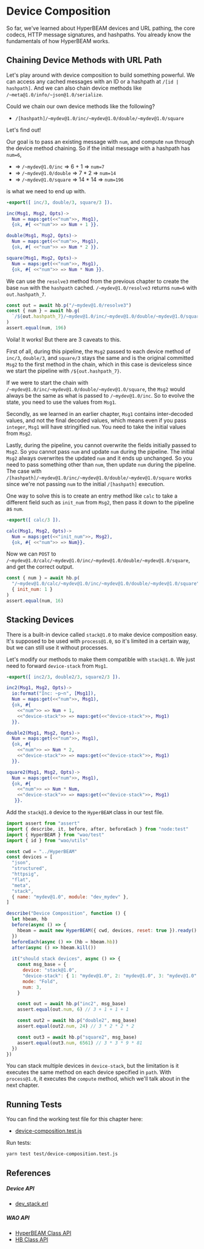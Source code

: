 # Device Composition

So far, we've learned about HyperBEAM devices and URL pathing, the core codecs, HTTP message signatures, and hashpaths. You already know the fundamentals of how HyperBEAM works.

## Chaining Device Methods with URL Path

Let's play around with device composition to build something powerful. We can access any cached messages with an ID or a hashpath at `/[id | hashpath]`. And we can also chain device methods like `/~meta@1.0/info/~json@1.0/serialize`.

Could we chain our own device methods like the following?

- `/[hashpath]/~mydev@1.0/inc/~mydev@1.0/double/~mydev@1.0/square`

Let's find out!

Our goal is to pass an existing message with `num`, and compute `num` through the device method chaining. So if the initial message with a hashpath has `num=6`,

- => `/~mydev@1.0/inc` => 6 + 1 => `num=7`
- => `/~mydev@1.0/double` => 7 * 2 => `num=14`
- => `/~mydev@1.0/square` => 14 * 14 => `num=196`

is what we need to end up with.

```erlang [/HyperBEAM/src/dev_mydev.erl]
-export([ inc/3, double/3, square/3 ]).

inc(Msg1, Msg2, Opts)->
  Num = maps:get(<<"num">>, Msg1),
  {ok, #{ <<"num">> => Num + 1 }}.

double(Msg1, Msg2, Opts)->
  Num = maps:get(<<"num">>, Msg1),
  {ok, #{ <<"num">> => Num * 2 }}.

square(Msg1, Msg2, Opts)->
  Num = maps:get(<<"num">>, Msg1),
  {ok, #{ <<"num">> => Num * Num }}.
```

We can use the `resolve3` method from the previous chapter to create the base `num` with the `hashpath` cached. `/~mydev@1.0/resolve3` returns `num=6` with `out.hashpath_7`.

```js [/test/device-composition.test.js]
const out = await hb.p("/~mydev@1.0/resolve3")
const { num } = await hb.g(
  `/${out.hashpath_7}/~mydev@1.0/inc/~mydev@1.0/double/~mydev@1.0/square`
)
assert.equal(num, 196)
```
Voila! It works! But there are 3 caveats to this.

First of all, during this pipeline, the `Msg2` passed to each device method of `inc/3`, `double/3`, and `square/3` stays the same and is the original committed `Msg2` to the first method in the chain, which in this case is deviceless since we start the pipeline with `/${out.hashpath_7}`.

If we were to start the chain with `/~mydev@1.0/inc/~mydev@1.0/double/~mydev@1.0/square`, the `Msg2` would always be the same as what is passed to `/~mydev@1.0/inc`. So to evolve the state, you need to use the values from `Msg1`.

Secondly, as we learned in an earlier chapter, `Msg1` contains inter-decoded values, and not the final decoded values, which means even if you pass `integer`, `Msg1` will have stringified `num`. You need to take the initial values from `Msg2`.

Lastly, during the pipeline, you cannot overwrite the fields initially passed to `Msg2`. So you cannot pass `num` and update `num` during the pipeline. The initial `Msg2` always overwrites the updated `num` and it ends up unchanged. So you need to pass something other than `num`, then update `num` during the pipeline. The case with `/[hashpath]/~mydev@1.0/inc/~mydev@1.0/double/~mydev@1.0/square` works since we're not passing `num` to the initial `/[hashpath]` execution.

One way to solve this is to create an entry method like `calc` to take a different field such as `init_num` from `Msg2`, then pass it down to the pipeline as `num`.

```erlang [/HyperBEAM/src/dev_mydev.erl]
-export([ calc/3 ]).

calc(Msg1, Msg2, Opts)->
  Num = maps:get(<<"init_num">>, Msg2),
  {ok, #{ <<"num">> => Num}}.
```

Now we can `POST` to `/~mydev@1.0/calc/~mydev@1.0/inc/~mydev@1.0/double/~mydev@1.0/square`, and get the correct output.

```js [/test/device-composition.test.js]
const { num } = await hb.p(
  "/~mydev@1.0/calc/~mydev@1.0/inc/~mydev@1.0/double/~mydev@1.0/square",
  { init_num: 1 }
)
assert.equal(num, 16)
```

## Stacking Devices

There is a built-in device called `stack@1.0` to make device composition easy. It's supposed to be used with `process@1.0`, so it's limited in a certain way, but we can still use it without processes.

Let's modify our methods to make them compatible with `stack@1.0`. We just need to forward `device-stack` from `Msg1`.

```erlang [/HyperBEAM/src/dev_mydev.erl]
-export([ inc2/3, double2/3, square2/3 ]).

inc2(Msg1, Msg2, Opts)->
  io:format("Inc: ~p~n", [Msg1]),
  Num = maps:get(<<"num">>, Msg1),
  {ok, #{ 
    <<"num">> => Num + 1, 
    <<"device-stack">> => maps:get(<<"device-stack">>, Msg1)
  }}.

double2(Msg1, Msg2, Opts)->
  Num = maps:get(<<"num">>, Msg1),
  {ok, #{ 
    <<"num">> => Num * 2,
    <<"device-stack">> => maps:get(<<"device-stack">>, Msg1)
  }}.

square2(Msg1, Msg2, Opts)->
  Num = maps:get(<<"num">>, Msg1),
  {ok, #{ 
    <<"num">> => Num * Num,
    <<"device-stack">> => maps:get(<<"device-stack">>, Msg1)
   }}.
```

Add the `stack@1.0` device to the `HyperBEAM` class in our test file.

```js [/test/device-composition.test.js]
import assert from "assert"
import { describe, it, before, after, beforeEach } from "node:test"
import { HyperBEAM } from "wao/test"
import { id } from "wao/utils"

const cwd = "../HyperBEAM"
const devices = [
  "json",
  "structured",
  "httpsig",
  "flat",
  "meta",
  "stack",
  { name: "mydev@1.0", module: "dev_mydev" },
]

describe("Device Composition", function () {
  let hbeam, hb
  before(async () => {
    hbeam = await new HyperBEAM({ cwd, devices, reset: true }).ready()
  })
  beforeEach(async () => (hb = hbeam.hb))
  after(async () => hbeam.kill())
  
  it("should stack devices", async () => {
    const msg_base = {
      device: "stack@1.0",
      "device-stack": { 1: "mydev@1.0", 2: "mydev@1.0", 3: "mydev@1.0" },
      mode: "Fold",
      num: 3,
    }

    const out = await hb.p("inc2", msg_base)
    assert.equal(out.num, 6) // 3 + 1 + 1 + 1

    const out2 = await hb.p("double2", msg_base)
    assert.equal(out2.num, 24) // 3 * 2 * 2 * 2

    const out3 = await hb.p("square2", msg_base)
    assert.equal(out3.num, 6561) // 3 * 3 * 9 * 81
  })
})
```

You can stack multiple devices in `device-stack`, but the limitation is it executes the same method on each device specified in `path`. With `process@1.0`, it executes the `compute` method, which we'll talk about in the next chapter.

## Running Tests

You can find the working test file for this chapter here:

- [device-composition.test.js](https://github.com/weavedb/wao/blob/master/dhfs-tutorial-app/test/device-composition.test.js)

Run tests:

```bash [Terminal]
yarn test test/device-composition.test.js
```

## References

##### Device API

- [dev_stack.erl](https://hyperbeam.ar.io/build/devices/source-code/dev_stack.html)

##### WAO API

- [HyperBEAM Class API](/api/hyperbeam)
- [HB Class API](/api/hb)
